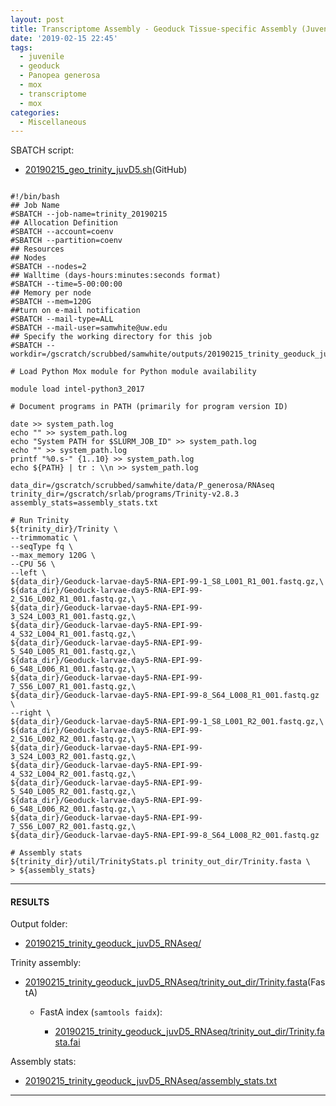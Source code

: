 ```yaml
---
layout: post
title: Transcriptome Assembly - Geoduck Tissue-specific Assembly (Juvenile)
date: '2019-02-15 22:45'
tags:
  - juvenile
  - geoduck
  - Panopea generosa
  - mox
  - transcriptome
  - mox
categories:
  - Miscellaneous
---
```




SBATCH script:

- [20190215_geo_trinity_juvD5.sh](https://raw.githubusercontent.com/RobertsLab/sams-notebook/master/sbatch_scripts/20190215_geo_trinity_juvD5.sh)(GitHub)

<pre><code>
#!/bin/bash
## Job Name
#SBATCH --job-name=trinity_20190215
## Allocation Definition
#SBATCH --account=coenv
#SBATCH --partition=coenv
## Resources
## Nodes
#SBATCH --nodes=2
## Walltime (days-hours:minutes:seconds format)
#SBATCH --time=5-00:00:00
## Memory per node
#SBATCH --mem=120G
##turn on e-mail notification
#SBATCH --mail-type=ALL
#SBATCH --mail-user=samwhite@uw.edu
## Specify the working directory for this job
#SBATCH --workdir=/gscratch/scrubbed/samwhite/outputs/20190215_trinity_geoduck_juvD5_RNAseq

# Load Python Mox module for Python module availability

module load intel-python3_2017

# Document programs in PATH (primarily for program version ID)

date >> system_path.log
echo "" >> system_path.log
echo "System PATH for $SLURM_JOB_ID" >> system_path.log
echo "" >> system_path.log
printf "%0.s-" {1..10} >> system_path.log
echo ${PATH} | tr : \\n >> system_path.log

data_dir=/gscratch/scrubbed/samwhite/data/P_generosa/RNAseq
trinity_dir=/gscratch/srlab/programs/Trinity-v2.8.3
assembly_stats=assembly_stats.txt

# Run Trinity
${trinity_dir}/Trinity \
--trimmomatic \
--seqType fq \
--max_memory 120G \
--CPU 56 \
--left \
${data_dir}/Geoduck-larvae-day5-RNA-EPI-99-1_S8_L001_R1_001.fastq.gz,\
${data_dir}/Geoduck-larvae-day5-RNA-EPI-99-2_S16_L002_R1_001.fastq.gz,\
${data_dir}/Geoduck-larvae-day5-RNA-EPI-99-3_S24_L003_R1_001.fastq.gz,\
${data_dir}/Geoduck-larvae-day5-RNA-EPI-99-4_S32_L004_R1_001.fastq.gz,\
${data_dir}/Geoduck-larvae-day5-RNA-EPI-99-5_S40_L005_R1_001.fastq.gz,\
${data_dir}/Geoduck-larvae-day5-RNA-EPI-99-6_S48_L006_R1_001.fastq.gz,\
${data_dir}/Geoduck-larvae-day5-RNA-EPI-99-7_S56_L007_R1_001.fastq.gz,\
${data_dir}/Geoduck-larvae-day5-RNA-EPI-99-8_S64_L008_R1_001.fastq.gz \
--right \
${data_dir}/Geoduck-larvae-day5-RNA-EPI-99-1_S8_L001_R2_001.fastq.gz,\
${data_dir}/Geoduck-larvae-day5-RNA-EPI-99-2_S16_L002_R2_001.fastq.gz,\
${data_dir}/Geoduck-larvae-day5-RNA-EPI-99-3_S24_L003_R2_001.fastq.gz,\
${data_dir}/Geoduck-larvae-day5-RNA-EPI-99-4_S32_L004_R2_001.fastq.gz,\
${data_dir}/Geoduck-larvae-day5-RNA-EPI-99-5_S40_L005_R2_001.fastq.gz,\
${data_dir}/Geoduck-larvae-day5-RNA-EPI-99-6_S48_L006_R2_001.fastq.gz,\
${data_dir}/Geoduck-larvae-day5-RNA-EPI-99-7_S56_L007_R2_001.fastq.gz,\
${data_dir}/Geoduck-larvae-day5-RNA-EPI-99-8_S64_L008_R2_001.fastq.gz

# Assembly stats
${trinity_dir}/util/TrinityStats.pl trinity_out_dir/Trinity.fasta \
> ${assembly_stats}
</code></pre>

---

#### RESULTS

Output folder:

- [20190215_trinity_geoduck_juvD5_RNAseq/](http://gannet.fish.washington.edu/Atumefaciens/20190215_trinity_geoduck_juvD5_RNAseq/)

Trinity assembly:

- [20190215_trinity_geoduck_juvD5_RNAseq/trinity_out_dir/Trinity.fasta](http://gannet.fish.washington.edu/Atumefaciens/20190215_trinity_geoduck_juvD5_RNAseq/trinity_out_dir/Trinity.fasta)(FastA)

  - FastA index (```samtools faidx```):

    - [20190215_trinity_geoduck_juvD5_RNAseq/trinity_out_dir/Trinity.fasta.fai](http://gannet.fish.washington.edu/Atumefaciens/20190215_trinity_geoduck_juvD5_RNAseq/trinity_out_dir/Trinity.fasta.fai)

Assembly stats:

- [20190215_trinity_geoduck_juvD5_RNAseq/assembly_stats.txt](http://gannet.fish.washington.edu/Atumefaciens/20190215_trinity_geoduck_juvD5_RNAseq/assembly_stats.txt)

---
